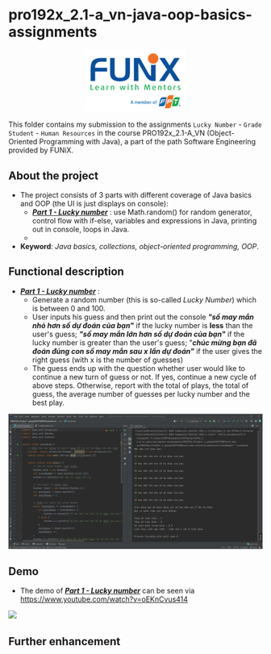 # pro192x_2.1-a_vn-java-oop-basics-assignments

<p align="center"><a href="https://funix.edu.vn/gioi-thieu-funix/"><img src="/res/image/funix.png" width="200"/></a></p>

 This folder contains my submission to the assignments `Lucky Number` - `Grade Student` - `Human Resources` in the course PRO192x_2.1-A_VN (Object-Oriented Programming with Java), a part of the path Software Engineering provided by FUNiX.



## About the project

- The project consists of 3 parts with different coverage of Java basics and OOP (the UI is just displays on console):
  - <a href="PRO192x_Project 1_phupaFX07929@funix.edu.vn">_**Part 1 - Lucky number**_</a> : use Math.random() for random generator, control flow with if-else, variables and expressions in Java, printing out in console, loops in Java.
  -
- **Keyword**: _Java basics, collections, object-oriented programming, OOP_.

## Functional description

- <a href="PRO192x_Project 1_phupaFX07929@funix.edu.vn">_**Part 1 - Lucky number**_</a> :
  - Generate a random number (this is so-called _Lucky Number_) which is between 0 and 100.
  - User inputs his guess and then print out the console **_"số may mắn nhỏ hơn số dự đoán của bạn"_** if the lucky number is **less** than the user's guess; _**"số may mắn lớn hơn số dự đoán của bạn"**_ if the lucky number is greater than the user's guess; "**_chúc mừng bạn đã đoán đúng con số may mắn sau x lần dự đoán"_** if the user gives the right guess (with x is the number of guesses)
  - The guess ends up with the question whether user would like to continue a new turn of guess or not. If yes, continue a new cycle of above steps. Otherwise, report with the total of plays, the total of guess, the average number of guesses per lucky number and the best play.

![](res/image/lucky_number.png)

## Demo

- The demo of <a href="PRO192x_Project 1_phupaFX07929@funix.edu.vn">_**Part 1 - Lucky number**_</a> can be seen via https://www.youtube.com/watch?v=oEKnCvus414

[![](res/image/demo_luckynumber.gif)](https://www.youtube.com/watch?v=oEKnCvus414)
## Further enhancement
